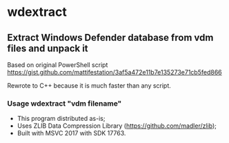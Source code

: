 
# wdextract
## Extract Windows Defender database from vdm files and unpack it

Based on original PowerShell script https://gist.github.com/mattifestation/3af5a472e11b7e135273e71cb5fed866

Rewrote to C++ because it is much faster than any script.

### Usage wdextract "vdm filename" 

+ This program distributed as-is;
+ Uses ZLIB Data Compression Library (https://github.com/madler/zlib);
+ Built with MSVC 2017 with SDK 17763.
